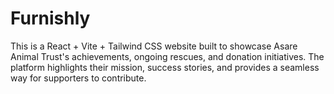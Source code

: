 # Furnishly
This is a React + Vite + Tailwind CSS website built to showcase Asare Animal Trust's achievements, ongoing rescues, and donation initiatives. The platform highlights their mission, success stories, and provides a seamless way for supporters to contribute.
